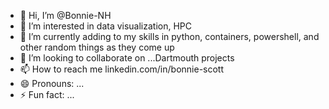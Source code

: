 - 👋 Hi, I’m @Bonnie-NH
- 👀 I’m interested in data visualization, HPC
- 🌱 I’m currently adding to my skills in python, containers, powershell, and other random things as they come up
- 💞️ I’m looking to collaborate on ...Dartmouth projects
- 📫 How to reach me linkedin.com/in/bonnie-scott
- 😄 Pronouns: ...
- ⚡ Fun fact: ...

<!---
Bonnie-NH/Bonnie-NH is a ✨ special ✨ repository because its `README.md` (this file) appears on your GitHub profile.
You can click the Preview link to take a look at your changes.
--->
